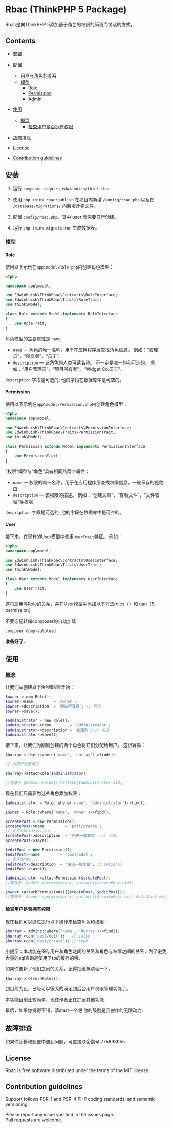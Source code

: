 # Rbac (ThinkPHP 5 Package)

Rbac是向ThinkPHP 5添加基于角色的权限的简洁而灵活的方式。


## Contents
- [安装](#安装)
- [配置](#配置)
    - [用户与角色的关系](#用户与角色的关系)
    - [模型](#模型)
        - [Role](#role)
        - [Permission](#permission)
        - [Admin](#admin)
- [使用](#使用)
    - [概念](#概念)
        - [检查用户是否拥有权限](#检查用户是否拥有权限)
        
- [故障排除](#故障排除)
- [License](#license)
- [Contribution guidelines](#contribution-guidelines)


## 安装

1. 运行 `composer require edwinhuish/think-rbac`

2. 使用 `php think rbac:publish` 在项目内新增 `/config/rbac.php` 以及在 `/database/migrations/` 内新增迁移文件。

3. 配置 `config/rbac.php`，其中 user 表需要自行创建。

4. 运行 `php think migrate:run` 生成数据表。


### 模型

#### Role

使用以下示例在`app\model\Role.php`内创建角色模型：

```php
<?php

namespace app\model;

use Edwinhuish\ThinkRbac\Contracts\RoleInterface;
use Edwinhuish\ThinkRbac\Traits\RoleTrait;
use think\Model;

class Role extends Model implements RoleInterface
{
    use RoleTrait;
}

```

角色模型的主要属性是 `name`
- `name` &mdash; 角色的唯一名称，用于在应用程序层查找角色信息。 例如：“管理员”，“所有者”，“员工”.
- `description` &mdash; 该角色的人类可读名称。 不一定是唯一的和可选的。 例如：“用户管理员”，“项目所有者”，“Widget Co.员工”.

 `description` 字段是可选的; 他的字段在数据库中是可空的。

#### Permission

使用以下示例在`app\model\Permission.php`内创建角色模型：

```php
<?php
namespace app\model;

use Edwinhuish\ThinkRbac\Contracts\PermissionInterface;
use Edwinhuish\ThinkRbac\Traits\PermissionTrait;
use think\Model;

class Permission extends Model implements PermissionInterface
{
    use PermissionTrait;
}

```

“权限”模型与“角色”具有相同的两个属性：
- `name` &mdash; 权限的唯一名称，用于在应用程序层查找权限信息。一般保存的是路由.
- `description` &mdash; 该权限的描述。 例如：“创建文章”，“查看文件”，“文件管理”等权限.

 `description` 字段是可选的; 他的字段在数据库中是可空的。


#### User

接下来，在现有的User模型中使用`UserTrait`特征。 例如：

```php
<?php
namespace app\model;

use Edwinhuish\ThinkRbac\Contracts\UserInterface;
use Edwinhuish\ThinkRbac\Traits\UserTrait;
use think\Model;

class User extends Model implements UserInterface
{
    use UserTrait;
}

```

这将启用与Role的关系，并在User模型中添加以下方法roles（）和 can（$ permission）


不要忘记转储composer的自动加载

```bash
composer dump-autoload
```

**准备好了.**

## 使用

### 概念
让我们从创建以下`角色`和`权限`开始：

```php
$owner = new Role();
$owner->name         = 'owner';
$owner->description  = '网站所有者'; // 可选
$owner->save();

$administrator = new Role();
$administrator->name        = 'administrator';
$administrator->description = '管理员'; // 可选
$administrator->save();
```

接下来，让我们为刚刚创建的两个角色将它们分配给用户。
这很容易：

```php
$hurray = User::where('name', 'hurray')->find();

// 为用户分配角色

$hurray->attachRole($administrator);

//等效于 $admin->roles()->attach($administrator->id);
```

现在我们只需要为这些角色添加权限：

```php
$administrator = Role::where('name', 'administrator')->find();

$owner = Role::where('name', 'owner')->find();

$createPost = new Permission();
$createPost->name         = 'post/create';
// 允许administrator...
$createPost->description  = '创建一篇文章'; // 可选
$createPost->save();

$editPost = new Permission();
$editPost->name         = 'post/edit';
// 允许owner...
$editPost->description  = '编辑一篇文章'; // optional
$editPost->save();

$administrator->attachPermission($createPost);
//等效于  $admin->permissions()->attach($createPost->id);

$owner->attachPermissions([$createPost, $editPost]);
//等效于  $owner->permissions()->attach([$createPost->id, $editPost->id]);
```

#### 检查用户是否拥有权限

现在我们可以通过执行以下操作来检查角色和权限：

```php
$hurray = Admins::where('name', 'hurray')->find();
$hurray->can('post/edit');   // false
$hurray->can('post/create'); // true
```

小提示：本功能在保存用户和角色之间的关系和角色与权限之间的关系，为了避免大量的sql查询是使用了tp的缓存的哦，

如果你更新了他们之间的关系，记得把缓存清理一下。
```php
$hurray->refreshRoles();
```

到目前为止，已经可以很大的满足到后台用户权限管理功能了。

本功能目前比较简单，现在作者正在扩展其他功能.

最后，如果你觉得不错，请start一个吧 你的鼓励是我创作的无限动力.

## 故障排查

如果你迁移和配置中遇到问题，可直接联企鹅号:775893055



## License

Rbac is free software distributed under the terms of the MIT license.

## Contribution guidelines

Support follows PSR-1 and PSR-4 PHP coding standards, and semantic versioning.

Please report any issue you find in the issues page.  
Pull requests are welcome.
